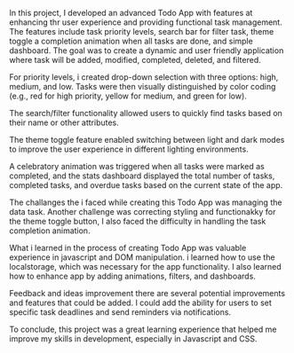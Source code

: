 In this project, I developed an advanced Todo App with features at enhancing thr user experience and providing functional task management. The features include task priority levels, search bar for filter task, theme toggle a completion animation when all tasks are done,
and simple dashboard. The goal was to create a dynamic and user friendly application where task will be added, modified, completed, deleted, and filtered. 

For priority levels, i created drop-down selection with three options: high, medium, and low. Tasks were then visually distinguished by color coding (e.g., red for high priority, yellow for medium, and green for low).

The search/filter functionality allowed users to quickly find tasks based on their name or other attributes.

The theme toggle feature enabled switching between light and dark modes to improve the user experience in different lighting environments.

A celebratory animation was triggered when all tasks were marked as completed, and the stats dashboard displayed the total number of tasks, completed tasks, and overdue tasks based on the current state of the app.

The challanges the i faced while creating this Todo App was managing the data task. Another challenge was correcting styling and functionakky for the theme toggle button, I also faced the difficulty in handling the task completion animation.

What i learned in the process of creating Todo App was valuable experience in javascript and DOM manipulation. i learned how to use the localstorage, which was necessary for the app functionality. I also learned how to enhance app by adding animations, filters, and dashboards. 

Feedback and ideas improvement there are several potential improvements and features that could be added. I could add the ability for users to set specific task deadlines and send reminders via notifications. 

To conclude, this project was a great learning experience that helped me improve my skills in development, especially in Javascript and CSS.
